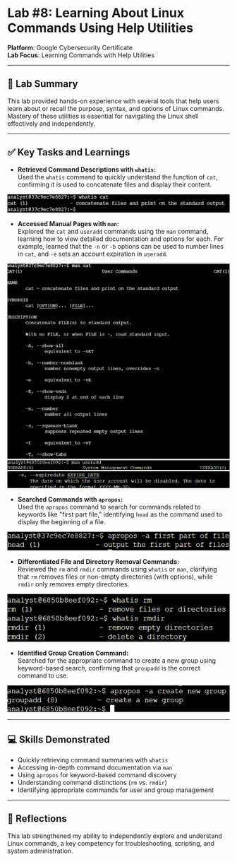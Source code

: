 # Lab #8: Learning About Linux Commands Using Help Utilities

**Platform**: Google Cybersecurity Certificate  
**Lab Focus**: Learning Commands with Help Utilities

---

## 🧠 Lab Summary

This lab provided hands-on experience with several tools that help users learn about or recall the purpose, syntax, and options of Linux commands. Mastery of these utilities is essential for navigating the Linux shell effectively and independently.

---

## ✅ Key Tasks and Learnings

- **Retrieved Command Descriptions with `whatis`:**  
Used the `whatis` command to quickly understand the function of `cat`, confirming it is used to concatenate files and display their content.

![Whatis Command Example](../../images/linux_lab8_whatis.png)

- **Accessed Manual Pages with `man`:**  
Explored the `cat` and `useradd` commands using the `man` command, learning how to view detailed documentation and options for each. For example, learned that the `-n` or `-b` options can be used to number lines in `cat`, and `-e` sets an account expiration in `useradd`.

![Man Pages Example](../../images/linux_lab8_man_cat.png)
![Man Pages Example](../../images/linux_lab8_useradd.png)
![Man Pages Example](../../images/linux_lab8_expire.png)

- **Searched Commands with `apropos`:**  
Used the `apropos` command to search for commands related to keywords like "first part file," identifying `head` as the command used to display the beginning of a file.

![Apropos Example](../../images/linux_lab8_apropos.png)

- **Differentiated File and Directory Removal Commands:**  
Reviewed the `rm` and `rmdir` commands using `whatis` or `man`, clarifying that `rm` removes files or non-empty directories (with options), while `rmdir` only removes empty directories.

![Rm vs Rmdir Example](../../images/linux_lab8_whatis_rm.png)

- **Identified Group Creation Command:**  
Searched for the appropriate command to create a new group using keyword-based search, confirming that `groupadd` is the correct command to use.

![Groupadd Example](../../images/linux_lab8_groupadd.png)

---

## 💻 Skills Demonstrated

- Quickly retrieving command summaries with `whatis`  
- Accessing in-depth command documentation via `man`  
- Using `apropos` for keyword-based command discovery  
- Understanding command distinctions (`rm` vs. `rmdir`)  
- Identifying appropriate commands for user and group management  

---

## 🔁 Reflections

This lab strengthened my ability to independently explore and understand Linux commands, a key competency for troubleshooting, scripting, and system administration.
